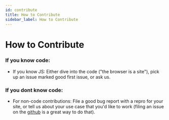 ```yaml
---
id: contribute
title: How to Contribute 
sidebar_label: How to Contribute
---
```


# How to Contribute

### If you know code:

  * If you know JS: Either dive into the code ("the browser is a site"), pick up an issue marked good first issue, or ask us.  

### If you dont know code:

  * For non-code contributions: File a good bug report with a repro for your site, or tell us about your use case that you'd like to work (filing an issue on the [github](https://github.com/webmixedreality/exokit) is a great way to do that).
